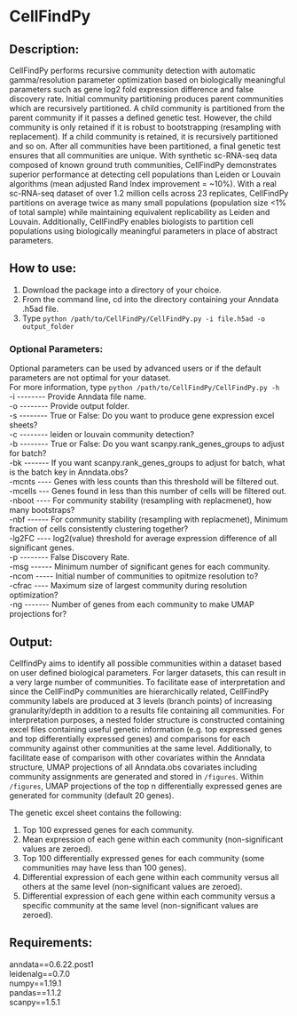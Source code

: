 # CellFindPy

## **Description:**
CellFindPy performs recursive community detection with automatic gamma/resolution parameter optimization based on biologically meaningful parameters such as gene log2 fold expression difference and false discovery rate. Initial community partitioning produces parent communities which are recursively partitioned. A child community is partitioned from the parent community if it passes a defined genetic test. However, the child community is only retained if it is robust to bootstrapping (resampling with replacement). If a child community is retained, it is recursively partitioned and so on. After all communities have been partitioned, a final genetic test ensures that all communities are unique. With synthetic sc-RNA-seq data composed of known ground truth communities, CellFindPy demonstrates superior performance at detecting cell populations than Leiden or Louvain algorithms (mean adjusted Rand Index improvement = ~10%). With a real sc-RNA-seq dataset of over 1.2 million cells across 23 replicates, CellFindPy partitions on average twice as many small populations (population size <1% of total sample) while maintaining equivalent replicability as Leiden and Louvain. Additionally, CellFindPy enables biologists to partition cell populations using biologically meaningful parameters in place of abstract parameters.

## **How to use:**
1) Download the package into a directory of your choice.
2) From the command line, cd into the directory containing your Anndata .h5ad file.
3) Type `python /path/to/CellFindPy/CellFindPy.py -i file.h5ad -o output_folder`

### **Optional Parameters:**
Optional parameters can be used by advanced users or if the default parameters are not optimal for your dataset.
\
For more information, type `python /path/to/CellFindPy/CellFindPy.py -h`
\
-i -------- Provide Anndata file name.\
-o -------- Provide output folder.\
-s -------- True or False: Do you want to produce gene expression excel sheets?\
-c -------- leiden or louvain community detection?\
-b -------- True or False: Do you want scanpy.rank_genes_groups to adjust for batch?\
-bk ------- If you want scanpy.rank_genes_groups to adjust for batch, what is the batch key in Anndata.obs?\
-mcnts ---- Genes with less counts than this threshold will be filtered out.\
-mcells --- Genes found in less than this number of cells will be filtered out.\
-nboot ---- For community stability (resampling with replacmenet), how many bootstraps?\
-nbf ------ For community stability (resampling with replacmenet), Minimum fraction of cells consistently clustering together?\
-lg2FC ---- log2(value) threshold for average expression difference of all significant genes.\
-p -------- False Discovery Rate.\
-msg ------ Minimum number of significant genes for each community.\
-ncom ----- Initial number of communities to opitmize resolution to?\
-cfrac ---- Maximum size of largest community during resolution optimization?\
-ng ------- Number of genes from each community to make UMAP projections for?

## **Output:**
CellfindPy aims to identify all possible communities within a dataset based on user defined biological parameters. For larger datasets, this can result in a very large number of communities. To facilitate ease of interpretation and since the CellFindPy communities are hierarchically related, CellFindPy community labels are produced at 3 levels (branch points) of increasing granularity/depth in addition to a results file containing all communities. For interpretation purposes, a nested folder structure is constructed containing excel files containing useful genetic information (e.g. top expressed genes and top differentially expressed genes) and comparisons for each community against other communities at the same level. Additionally, to facilitate ease of comparison with other covariates within the Anndata structure, UMAP projections of all Anndata.obs covariates including community assignments are generated and stored in `/figures`. Within `/figures`, UMAP projections of the top n differentially expressed genes are generated for community (default 20 genes). 

The genetic excel sheet contains the following:
1) Top 100 expressed genes for each community.
2) Mean expression of each gene within each community (non-significant values are zeroed).
3) Top 100 differentially expressed genes for each community (some communities may have less than 100 genes).
4) Differential expression of each gene within each community versus all others at the same level (non-significant values are zeroed).
5) Differential expression of each gene within each community versus a specific community at the same level (non-significant values are zeroed).

## **Requirements:**
anndata==0.6.22.post1\
leidenalg==0.7.0\
numpy==1.19.1\
pandas==1.1.2\
scanpy==1.5.1
